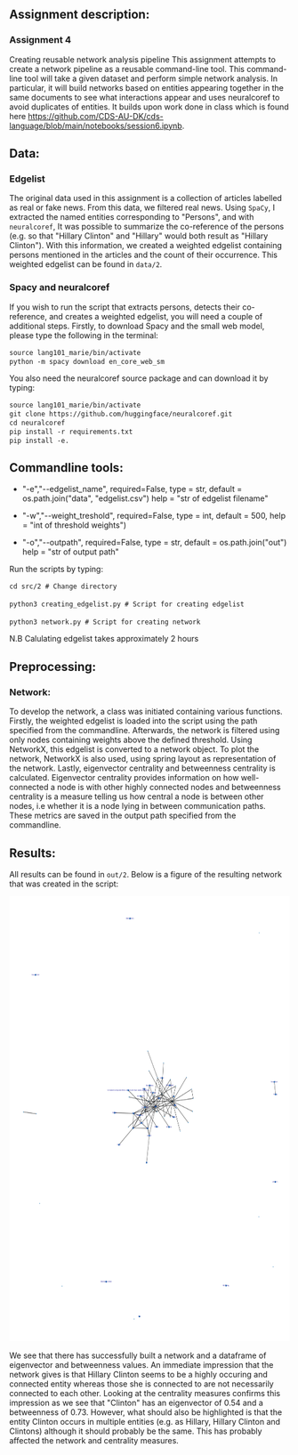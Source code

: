 ## Assignment description: 
### Assignment 4
Creating reusable network analysis pipeline
This assignment attempts to create a network pipeline as a reusable command-line tool. This command-line tool will take a given dataset and perform simple network analysis. In particular, it will build networks based on entities appearing together in the same documents to see what interactions appear and uses neuralcoref to avoid duplicates of entities. It builds upon work done in class which is found here https://github.com/CDS-AU-DK/cds-language/blob/main/notebooks/session6.ipynb. 

## Data:

### Edgelist
The original data used in this assignment is a collection of articles labelled as real or fake news. From this data, we filtered real news. Using ```SpaCy```, I extracted the named entities corresponding to "Persons", and with ```neuralcoref```, It was possible to summarize the co-reference of the persons (e.g. so that "Hillary Clinton" and "Hillary" would both result as "Hillary Clinton"). With this information, we created a weighted edgelist containing persons mentioned in the articles and the count of their occurrence. This weighted edgelist can be found in ```data/2```.

### Spacy and neuralcoref

If you wish to run the script that extracts persons, detects their co-reference, and creates a weighted edgelist,  you will need a couple of additional steps. Firstly, to download Spacy and the small web model, please type the following in the terminal:

```
source lang101_marie/bin/activate
python -m spacy download en_core_web_sm
```

You also need the neuralcoref source package and can download it by typing: 
```
source lang101_marie/bin/activate
git clone https://github.com/huggingface/neuralcoref.git
cd neuralcoref
pip install -r requirements.txt
pip install -e.

```

## Commandline tools:

- "-e","--edgelist_name",
  required=False, 
  type = str, 
  default = os.path.join("data", "edgelist.csv")
  help = "str of edgelist filename"
    
- "-w","--weight_treshold", 
   required=False, 
   type = int, 
   default = 500, 
   help = "int of threshold weights")
    
- "-o","--outpath", 
   required=False,
   type = str, 
   default = os.path.join("out")
   help = "str of output path"

Run the scripts by typing:

```
cd src/2 # Change directory

python3 creating_edgelist.py # Script for creating edgelist

python3 network.py # Script for creating network

```

N.B Calulating edgelist takes approximately 2 hours

## Preprocessing:

### Network:
To develop the network, a class was initiated containing various functions. Firstly, the weighted edgelist is loaded into the script using the path specified from the commandline. Afterwards, the network is filtered using only nodes containing weights above the defined threshold. Using NetworkX, this edgelist is converted to a network object. To plot the network, NetworkX is also used, using spring layout as representation of the network. Lastly, eigenvector centrality and betweenness centrality is calculated. Eigenvector centrality provides information on how well-connected a node is with other highly connected nodes and betweenness centrality is a measure telling us how central a node is between other nodes, i.e whether it is a node lying in between communication paths. These metrics are saved in the output path specified from the commandline.

## Results:

All results can be found in ```out/2```.
Below is a figure of the resulting network that was created in the script:

<p align="left">
  <a href="https://github.com/marmor97/cds-language-exam">
    <img src="../../out/2/network.png" alt="Logo" width="800" height="800">
  </a>

We see that there has successfully built a network and a dataframe of eigenvector and betweenness values. An immediate impression that the network gives is that Hillary Clinton seems to be a highly occuring and connected entity whereas those she is connected to are not necessarily connected to each other. Looking at the centrality measures confirms this impression as we see that "Clinton" has an eigenvector of 0.54 and a betweenness of 0.73. However, what should also be highlighted is that the entity Clinton occurs in multiple entities (e.g. as Hillary, Hillary Clinton and Clintons) although it should probably be the same. This has probably affected the network and centrality measures.  

       
